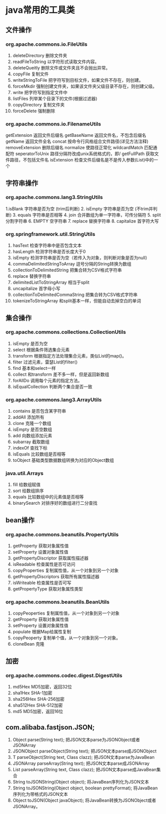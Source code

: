 # java常用的工具类

## 文件操作
### org.apache.commons.io.FileUtils
1. deleteDirectory 删除文件夹
2. readFileToString 以字符形式读取文件内容。
3. deleteQueitly 删除文件或文件夹且不会抛出异常。
4. copyFile 复制文件
5. writeStringToFile 把字符写到目标文件，如果文件不存在，则创建。
6. forceMkdir 强制创建文件夹，如果该文件夹父级目录不存在，则创建父级。
7. write 把字符写到指定文件中
8. listFiles 列举某个目录下的文件(根据过滤器)
9. copyDirectory 复制文件夹
10. forceDelete 强制删除

### org.apache.commons.io.FilenameUtils
getExtension 返回文件后缀名
getBaseName 返回文件名，不包含后缀名
getName 返回文件全名
concat 按命令行风格组合文件路径(详见方法注释)
removeExtension 删除后缀名
normalize 使路径正常化
wildcardMatch 匹配通配符
seperatorToUnix 路径分隔符改成unix系统格式的，即/
getFullPath 获取文件路径，不包括文件名
isExtension 检查文件后缀名是不是传入参数(List<String>)中的一个

## 字符串操作
### org.apache.commons.lang3.StringUtils
1.isBlank 字符串是否为空 (trim后判断)
2. isEmpty 字符串是否为空 (不trim并判断)
3. equals 字符串是否相等
4. join 合并数组为单一字符串，可传分隔符
5. split 分割字符串
6. EMPTY 空字符串
7. replace 替换字符串
8. capitalize 首字符大写

### org.springframework.util.StringUtils
1. hasText 检查字符串中是否包含文本
2. hasLength 检测字符串是否长度大于0
3. isEmpty 检测字符串是否为空（若传入为对象，则判断对象是否为null）
4. commaDelimitedStringToArray 逗号分隔的String转换为数组
5. collectionToDelimitedString 把集合转为CSV格式字符串
6. replace 替换字符串
7. delimitedListToStringArray 相当于split
8. uncapitalize 首字母小写
9. collectionToDelimitedCommaString 把集合转为CSV格式字符串
10. tokenizeToStringArray 和split基本一样，但能自动去掉空白的单词

## 集合操作

### org.apache.commons.collections.CollectionUtils
1. isEmpty 是否为空
1. select 根据条件筛选集合元素
1. transform 根据指定方法处理集合元素，类似List的map()。
1. filter 过滤元素，雷瑟List的filter()
1. find 基本和select一样
1. collect 和transform 差不多一样，但是返回新数组
1. forAllDo 调用每个元素的指定方法。
1. isEqualCollection 判断两个集合是否一致

### org.apache.commons.lang3.ArrayUtils
1. contains 是否包含某字符串
1. addAll 添加所有
1. clone 克隆一个数组
1. isEmpty 是否空数组
1. add 向数组添加元素
1. subarray 截取数组
1. indexOf 查找下标
1. isEquals 比较数组是否相等
1. toObject 基础类型数据数组转换为对应的Object数组

### java.util.Arrays
1. fill 给数组赋值
2. sort 给数组排序
3. equals 比较数组中的元素值是否相等
4. binarySearch 对排序好的数组进行二分查找

## bean操作
### org.apache.commons.beanutils.PropertyUtils
1. getProperty 获取对象属性值
1. setProperty 设置对象属性值
1. getPropertyDiscriptor 获取属性描述器
1. isReadable 检查属性是否可访问
1. copyProperties 复制属性值，从一个对象到另一个对象
1. getPropertyDiscriptors 获取所有属性描述器
1. isWriteable 检查属性是否可写
1. getPropertyType 获取对象属性类型

### org.apache.commons.beanutils.BeanUtils
1. copyPeoperties 复制属性值，从一个对象到另一个对象
1. getProperty 获取对象属性值
1. setProperty 设置对象属性值
1. populate 根据Map给属性复制
1. copyPeoperty 复制单个值，从一个对象到另一个对象。
1. cloneBean 克隆

## 加密
### org.apache.commons.codec.digest.DigestUtils
1. md5Hex MD5加密，返回32位
1. sha1Hex SHA-1加密
1. sha256Hex SHA-256加密
1. sha512Hex SHA-512加密
1. md5 MD5加密，返回16位

## com.alibaba.fastjson.JSON;
1. Object parse(String text); 把JSON文本parse为JSONObject或者JSONArray
1. JSONObject parseObject(String text); 把JSON文本parse成JSONObject
1. T parseObject(String text, Class clazz); 把JSON文本parse为JavaBean
1. JSONArray parseArray(String text); 把JSON文本parse成JSONArray
1. List parseArray(String text, Class clazz); 把JSON文本parse成JavaBean集合
1. String toJSONString(Object object); 将JavaBean序列化为JSON文本
1. String toJSONString(Object object, boolean prettyFormat); 将JavaBean序列化为带格式的JSON文本
1. Object toJSON(Object javaObject); 将JavaBean转换为JSONObject或者JSONArray。






